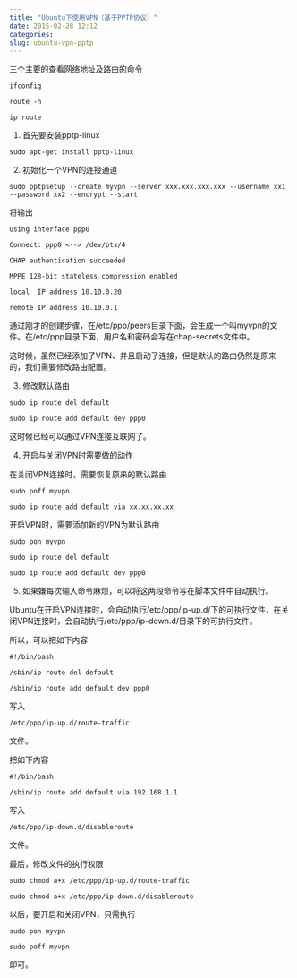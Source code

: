 ```yaml
---
title: "Ubuntu下使用VPN（基于PPTP协议）"
date: 2015-02-28 12:12
categories:
slug: ubuntu-vpn-pptp
---
```


三个主要的查看网络地址及路由的命令

```
ifconfig

route -n

ip route
```

1. 首先要安装pptp-linux

```
sudo apt-get install pptp-linux
```

2. 初始化一个VPN的连接通道

```
sudo pptpsetup --create myvpn --server xxx.xxx.xxx.xxx --username xx1 --password xx2 --encrypt --start
```

将输出

```
Using interface ppp0

Connect: ppp0 <--> /dev/pts/4

CHAP authentication succeeded

MPPE 128-bit stateless compression enabled

local  IP address 10.10.0.20

remote IP address 10.10.0.1
```

通过刚才的创建步骤，在/etc/ppp/peers目录下面，会生成一个叫myvpn的文件。在/etc/ppp目录下面，用户名和密码会写在chap-secrets文件中。

这时候，虽然已经添加了VPN、并且启动了连接，但是默认的路由仍然是原来的，我们需要修改路由配置。

3. 修改默认路由

```
sudo ip route del default 

sudo ip route add default dev ppp0
```

这时候已经可以通过VPN连接互联网了。

4. 开启与关闭VPN时需要做的动作

在关闭VPN连接时，需要恢复原来的默认路由

```
sudo poff myvpn

sudo ip route add default via xx.xx.xx.xx
```

开启VPN时，需要添加新的VPN为默认路由

```
sudo pon myvpn

sudo ip route del default 

sudo ip route add default dev ppp0
```

5. 如果嫌每次输入命令麻烦，可以将这两段命令写在脚本文件中自动执行。

Ubuntu在开启VPN连接时，会自动执行/etc/ppp/ip-up.d/下的可执行文件，在关闭VPN连接时，会自动执行/etc/ppp/ip-down.d/目录下的可执行文件。

所以，可以把如下内容

```
#!/bin/bash

/sbin/ip route del default

/sbin/ip route add default dev ppp0
```

写入

```
/etc/ppp/ip-up.d/route-traffic
```
文件。

把如下内容

```
#!/bin/bash

/sbin/ip route add default via 192.168.1.1
```

写入

```
/etc/ppp/ip-down.d/disableroute
```
文件。

最后，修改文件的执行权限

```
sudo chmod a+x /etc/ppp/ip-up.d/route-traffic 

sudo chmod a+x /etc/ppp/ip-down.d/disableroute 
```

以后，要开启和关闭VPN，只需执行

```
sudo pon myvpn
```

```
sudo poff myvpn
```

即可。